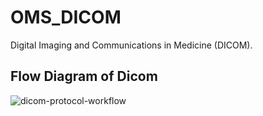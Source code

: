 # OMS_DICOM
Digital Imaging and Communications in Medicine (DICOM).


## Flow Diagram of Dicom 
![dicom-protocol-workflow](https://user-images.githubusercontent.com/104434509/235389621-0f43795e-ac43-4266-85c0-38cdd9d6b80c.png)
